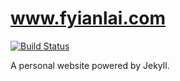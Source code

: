 # www.fyianlai.com

[![Build Status](https://travis-ci.org/MrSaints/www.fyianlai.com.svg?branch=gh-pages)](https://travis-ci.org/MrSaints/www.fyianlai.com)

A personal website powered by Jekyll.
